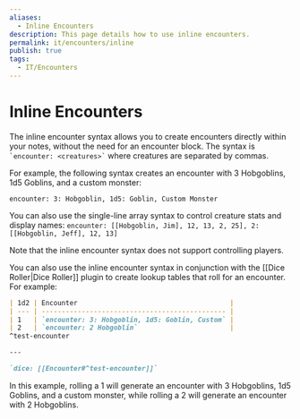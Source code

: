 ```yaml
---
aliases:
  - Inline Encounters
description: This page details how to use inline encounters.
permalink: it/encounters/inline
publish: true
tags:
  - IT/Encounters
---
```


# Inline Encounters

The inline encounter syntax allows you to create encounters directly within your notes, without the need for an encounter block. The syntax is `` `encounter: <creatures>` `` where creatures are separated by commas.

For example, the following syntax creates an encounter with 3 Hobgoblins, 1d5 Goblins, and a custom monster:

`encounter: 3: Hobgoblin, 1d5: Goblin, Custom Monster`

You can also use the single-line array syntax to control creature stats and display names:
`encounter: [[Hobgoblin, Jim], 12, 13, 2, 25], 2: [[Hobgoblin, Jeff], 12, 13]`

Note that the inline encounter syntax does not support controlling players.

You can also use the inline encounter syntax in conjunction with the [[Dice Roller|Dice Roller]] plugin to create lookup tables that roll for an encounter. For example:

```markdown
| 1d2 | Encounter                                      |
| --- | ---------------------------------------------- |
| 1   | `encounter: 3: Hobgoblin, 1d5: Goblin, Custom` |
| 2   | `encounter: 2 Hobgoblin`                       |
^test-encounter

---

`dice: [[Encounter#^test-encounter]]`
```

In this example, rolling a 1 will generate an encounter with 3 Hobgoblins, 1d5 Goblins, and a custom monster, while rolling a 2 will generate an encounter with 2 Hobgoblins.